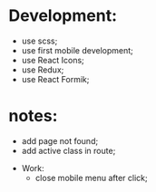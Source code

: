 # Development:

- use scss;
- use first mobile development;
- use React Icons;
- use Redux;
- use React Formik;


# notes:
- add page not found;
- add active class in route;

+ Work: 
  + close mobile menu after click;
